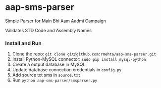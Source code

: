 aap-sms-parser
==============

Simple Parser for Main Bhi Aam Aadmi Campaign

Validates STD Code and Assembly Names

### Install and Run


1. Clone the repo: `git clone git@github.com:rmehta/aap-sms-parser.git`
1. Install Python-MySQL connector: `sudo pip install mysql-python`
1. Create a output database in MySQL
1. Update database connection credentials in `config.py`
1. Add source txt sms in `source.txt`
1. Run `python aap-sms-parser/smsparser.py`

